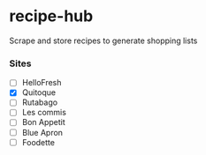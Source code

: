 # recipe-hub

Scrape and store recipes to generate shopping lists

### Sites
- [ ] HelloFresh
- [x] Quitoque
- [ ] Rutabago
- [ ] Les commis
- [ ] Bon Appetit
- [ ] Blue Apron
- [ ] Foodette